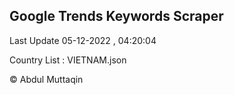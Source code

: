 

## Google Trends Keywords Scraper 
 
Last Update 05-12-2022 , 04:20:04

Country List :
VIETNAM.json



© Abdul Muttaqin 
